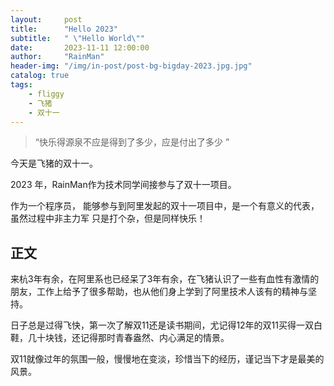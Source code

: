 ```yaml
---
layout:     post
title:      "Hello 2023"
subtitle:   " \"Hello World\""
date:       2023-11-11 12:00:00
author:     "RainMan"
header-img: "/img/in-post/post-bg-bigday-2023.jpg.jpg"
catalog: true
tags:
    - fliggy
    - 飞猪
    - 双十一
---
```


> “快乐得源泉不应是得到了多少，应是付出了多少 ”


今天是飞猪的双十一。

2023 年，RainMan作为技术同学间接参与了双十一项目。


作为一个程序员， 能够参与到阿里发起的双十一项目中，是一个有意义的代表，虽然过程中非主力军 只是打个杂，但是同样快乐！


<p id = "build"></p>

## 正文

来杭3年有余，在阿里系也已经呆了3年有余，在飞猪认识了一些有血性有激情的朋友，工作上给予了很多帮助，也从他们身上学到了阿里技术人该有的精神与坚持。

日子总是过得飞快，第一次了解双11还是读书期间，尤记得12年的双11买得一双白鞋，几十块钱，还记得那时青春盎然、内心满足的情景。

双11就像过年的氛围一般，慢慢地在变淡，珍惜当下的经历，谨记当下才是最美的风景。

